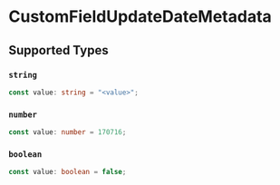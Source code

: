 # CustomFieldUpdateDateMetadata


## Supported Types

### `string`

```typescript
const value: string = "<value>";
```

### `number`

```typescript
const value: number = 170716;
```

### `boolean`

```typescript
const value: boolean = false;
```

